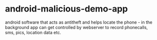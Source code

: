 android-malicious-demo-app
==========================

android software that acts as antitheft and helps locate the phone - in the background app can get controlled by webserver to record phonecalls, sms, pics, location data etc.
